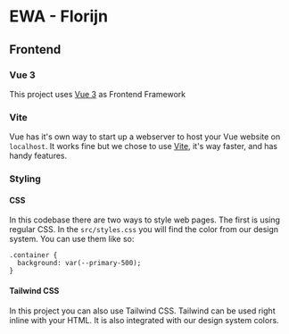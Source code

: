 # EWA - Florijn

## Frontend

### Vue 3
This project uses [Vue 3](https://vuejs.org) as Frontend Framework

### Vite
Vue has it's own way to start up a webserver to host your Vue website on `localhost`.
It works fine but we chose to use [Vite](https://vuejs.org), it's way faster, and has handy features.

### Styling

#### CSS
In this codebase there are two ways to style web pages. The first is using regular CSS. In the `src/styles.css` you will find the color from our design system.
You can use them like so: 
```
.container {
  background: var(--primary-500);
}
```
#### Tailwind CSS
In this project you can also use Tailwind CSS. Tailwind can be used right inline with your HTML. It is also integrated with our design system colors.
```

```


